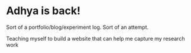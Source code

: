<!DOCTYPE html>
<html>
<body>
<h1>Adhya is back!</h1>
<p>Sort of a portfolio/blog/experiment log. Sort of an attempt.</p>
<p>Teaching myself to build a website that can help me capture my research work </p>
</body>
</html>
